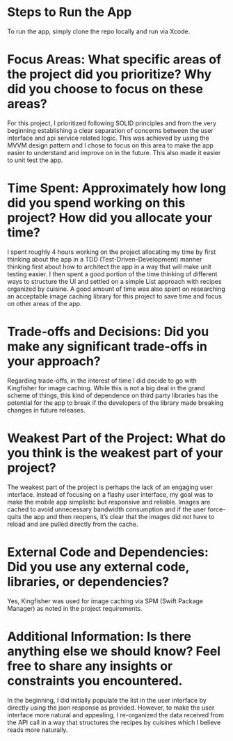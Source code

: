 # Steps to Run the App
To run the app, simply clone the repo locally and run via Xcode.

# Focus Areas: What specific areas of the project did you prioritize? Why did you choose to focus on these areas?
For this project, I prioritized following SOLID principles and from the very beginning establishing a clear separation of concerns between the user interface and api service related logic. 
This was achieved by using the MVVM design pattern and I chose to focus on this area to make the app easier to understand and improve on in the future. 
This also made it easier to unit test the app.

# Time Spent: Approximately how long did you spend working on this project? How did you allocate your time?
I spent roughly 4 hours working on the project allocating my time by first thinking about the app in a TDD (Test-Driven-Development) manner thinking first about how to architect the app in a way that will make unit testing easier. 
I then spent a good portion of the time thinking of different ways to structure the UI and settled on a simple List approach with recipes organized by cuisine. 
A good amount of time was also spent on researching an acceptable image caching library for this project to save time and focus on other areas of the app.

# Trade-offs and Decisions: Did you make any significant trade-offs in your approach?
Regarding trade-offs, in the interest of time I did decide to go with Kingfisher for image caching. 
While this is not a big deal in the grand scheme of things, this kind of dependence on third party libraries has the potential for the app to break if the developers of the library made breaking changes in future releases.

# Weakest Part of the Project: What do you think is the weakest part of your project?
The weakest part of the project is perhaps the lack of an engaging user interface. Instead of focusing on a flashy user interface, my goal was to make the mobile app simplistic but responsive and reliable. 
Images are cached to avoid unnecessary bandwidth consumption and if the user force-quits the app and then reopens, it’s clear that the images did not have to reload and are pulled directly from the cache. 

# External Code and Dependencies: Did you use any external code, libraries, or dependencies?
Yes, Kingfisher was used for image caching via SPM (Swift Package Manager) as noted in the project requirements. 

# Additional Information: Is there anything else we should know? Feel free to share any insights or constraints you encountered.
In the beginning, I did initially populate the list in the user interface by directly using the json response as provided. 
However, to make the user interface more natural and appealing, I re-organized the data received from the API call in a way that structures the recipes by cuisines which I believe reads more naturally.
